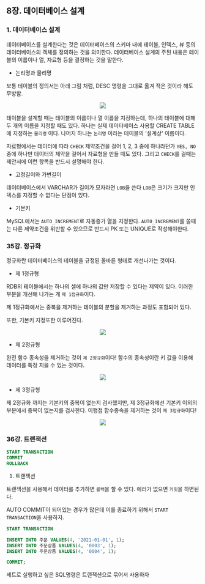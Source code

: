 
## 8장. 데이터베이스 설계

### 1. 데이터베이스 설계

데이터베이스를 설계한다는 것은 데이터베이스의 스키마 내에 테이블, 인덱스, 뷰 등의 데이터베이스의 객체를 정의하는 것을 의미한다.
데이터베이스 설계의 주된 내용은 테이블의 이름이나 열, 자료형 등을 결정하는 것을 말한다.

- 논리명과 물리명

보통 테이블의 정의서는 아래 그림 처럼, DESC 명령을 그대로 옮겨 적은 것이라 해도 무방함.

<div align="center">
    <img src="https://user-images.githubusercontent.com/97272787/226761161-66213a22-655e-4c19-92d1-c572b4c7e3bf.png">
</div>

테이블을 설계할 때는 테이블의 이름이나 열 이름을 지정하는데, 하나의 테이블에 대해 두 개의 이름을 지정할 때도 있다.
하나는 실제 데이터베이스 사용할 CREATE TABLE에 지정하는 `물리명` 이다.
나머지 하나는 `논리명` 이라는 테이블의 '설계상' 이름이다.

자료형에서는 데이터에 따라 `CHECK` 제약조건을 걸어 1, 2, 3 중에 하나라던가 `YES, NO`중에 하나만 데이터의 제약을 걸어서 자료형을 만들 때도 있다.
그리고 `CHECK`를 걸때는 제안서에 이런 항목을 반드시 설명해야 한다.

- 고정길이와 가변길이

데이터베이스에서 VARCHAR가 길이가 모자라면 `LOB`을 쓴다 `LOB`은 크기가 크지만 인덱스를 지정할 수 없다는 단점이 있다.

- 기본키

MySQL에서는 `AUTO_INCREMENT`로 자동증가 열을 지정한다. `AUT0_INCREMENT`를 쓸때는 다른 제약조건을 위반할 수 있으므로 반드시 PK 또는 UNIQUE로 작성해야한다.

### 35강. 정규화

정규화란 데이터베이스의 테이블을 규정된 올바른 형태로 개선나가는 것이다.

- 제 1정규형

RDB의 테이블에서는 하나의 셀에 하나의 값만 저장할 수 있다는 제약이 있다. 이러한 부분을 개선해 나가는 게 `제 1정규화`이다.

제 1정규화에서는 중복을 제거하는 테이블의 분할을 제거하는 과정도 포함되어 있다.

또한, 기본키 지정또한 이루어진다.


<div align="center">
    <img src="https://user-images.githubusercontent.com/97272787/226762684-3f39b2f5-936b-4685-909e-811e5ea75828.png">
</div>

- 제 2정규형

완전 함수 종속성을 제거하는 것이 `제 2정규화`이다! 함수의 종속성이란 키 값을 이용해 데이터를 특정 지을 수 있는 것이다.

<div align="center">
    <img src="https://user-images.githubusercontent.com/97272787/226762905-e12093cb-9b0e-4ce8-8a6a-52c57f518d68.png">
</div>

- 제 3정규형

제 2정규화 까지는 기본키의 중복이 없는지 검사했지만, 제 3정규화에선 기본키 이외의 부분에서 중복이 없는지를 검사한다.
이행점 함수종속을 제거하는 것이 `제 3정규화`이다!

<div align="center">
    <img src="https://user-images.githubusercontent.com/97272787/226763219-191b5f56-e7dd-44e5-8939-317e07643740.png">
</div>

### 36강. 트랜잭션

```sql
START TRANSACTION
COMMIT
ROLLBACK
```

1. 트랜잭션

트랜잭션을 사용해서 데이터를 추가하면 `롤백`을 할 수 있다. 에러가 없으면 `커밋`을 하면된다.

AUTO COMMIT이 되어있는 경우가 많은데 이를 종료하기 위해서 `START TRANSACTION`을 사용하자.

```sql
START TRANSACTION

INSERT INTO 주문 VALUES(4, '2021-01-01', 1);
INSERT INTO 주문상품 VALUES(4, '0003', 1);
INSERT INTO 주문상품 VALUES(4, '0004', 1);

COMMIT;
```

세트로 실행하고 싶은 SQL명령은 트랜잭션으로 묶어서 사용하자
